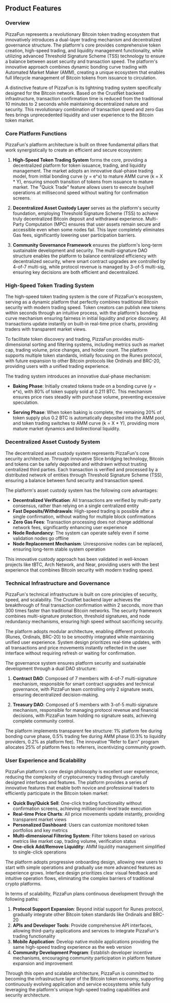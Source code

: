 ## Product Features

### Overview

PizzaFun represents a revolutionary Bitcoin token trading ecosystem that innovatively introduces a dual-layer trading mechanism and decentralized governance structure. The platform's core provides comprehensive token creation, high-speed trading, and liquidity management functionality, while utilizing advanced Threshold Signature Scheme (TSS) technology to ensure a balance between asset security and transaction speed. The platform's innovative approach combines dynamic bonding curve trading with Automated Market Maker (AMM), creating a unique ecosystem that enables full lifecycle management of Bitcoin tokens from issuance to circulation.

A distinctive feature of PizzaFun is its lightning trading system specifically designed for the Bitcoin network. Based on the CrustNet backend infrastructure, transaction confirmation time is reduced from the traditional 10 minutes to 2 seconds while maintaining decentralized nature and security. This revolutionary combination of transaction speed and zero Gas fees brings unprecedented liquidity and user experience to the Bitcoin token market.

### Core Platform Functions

PizzaFun's platform architecture is built on three fundamental pillars that work synergistically to create an efficient and secure ecosystem:

1. **High-Speed Token Trading System** forms the core, providing a decentralized platform for token issuance, trading, and liquidity management. The market adopts an innovative dual-phase trading model, from initial bonding curve (y = e^x) to mature AMM curve (k = X * Y), ensuring smooth transition of tokens from issuance to mature market. The "Quick Trade" feature allows users to execute buy/sell operations at millisecond speed without waiting for confirmation screens.

2. **Decentralized Asset Custody Layer** serves as the platform's security foundation, employing Threshold Signature Scheme (TSS) to achieve truly decentralized Bitcoin deposit and withdrawal experience. Multi-Party Computation (MPC) ensures that user assets remain secure and accessible even when some nodes fail. This layer completely eliminates Gas fees, significantly lowering user participation barriers.

3. **Community Governance Framework** ensures the platform's long-term sustainable development and security. The multi-signature DAO structure enables the platform to balance centralized efficiency with decentralized security, where smart contract upgrades are controlled by 4-of-7 multi-sig, while protocol revenue is managed by 3-of-5 multi-sig, ensuring key decisions are both efficient and decentralized.

### High-Speed Token Trading System

The high-speed token trading system is the core of PizzaFun's ecosystem, serving as a dynamic platform that perfectly combines traditional Bitcoin security with modern trading speed. Token creators can publish new tokens within seconds through an intuitive process, with the platform's bonding curve mechanism ensuring fairness in initial liquidity and price discovery. All transactions update instantly on built-in real-time price charts, providing traders with transparent market views.

To facilitate token discovery and trading, PizzaFun provides multi-dimensional sorting and filtering systems, including metrics such as market cap, trading volume, price changes, and holder count. The platform supports multiple token standards, initially focusing on the Runes protocol, with future expansion to other Bitcoin protocols like Ordinals and BRC-20, providing users with a unified trading experience.

The trading system introduces an innovative dual-phase mechanism:

- **Baking Phase**: Initially created tokens trade on a bonding curve (y = e^x), with 80% of token supply sold at 0.211 BTC. This mechanism ensures price rises steadily with purchase volume, preventing excessive speculation.

- **Serving Phase**: When token baking is complete, the remaining 20% of token supply plus 0.2 BTC is automatically deposited into the AMM pool, and token trading switches to AMM curve (k = X * Y), providing more mature market dynamics and bidirectional liquidity.

### Decentralized Asset Custody System

The decentralized asset custody system represents PizzaFun's core security architecture. Through innovative Slice bridging technology, Bitcoin and tokens can be safely deposited and withdrawn without trusting centralized third parties. Each transaction is verified and processed by a distributed network of entities through Threshold Signature Scheme (TSS), ensuring a balance between fund security and transaction speed.

The platform's asset custody system has the following core advantages:

- **Decentralized Verification**: All transactions are verified by multi-party consensus, rather than relying on a single centralized entity
- **Fast Deposits/Withdrawals**: High-speed trading is possible after a single confirmation, without waiting for multiple block confirmations
- **Zero Gas Fees**: Transaction processing does not charge additional network fees, significantly enhancing user experience
- **Node Redundancy**: The system can operate safely even if some validation nodes go offline
- **Node Replacement Mechanism**: Unresponsive nodes can be replaced, ensuring long-term stable system operation

This innovative custody approach has been validated in well-known projects like tBTC, Arch Network, and Near, providing users with the best experience that combines Bitcoin security with modern trading speed.

### Technical Infrastructure and Governance

PizzaFun's technical infrastructure is built on core principles of security, speed, and scalability. The CrustNet backend layer achieves the breakthrough of final transaction confirmation within 2 seconds, more than 300 times faster than traditional Bitcoin networks. The security framework combines multi-signature protection, threshold signatures, and node redundancy mechanisms, ensuring high speed without sacrificing security.

The platform adopts modular architecture, enabling different protocols (Runes, Ordinals, BRC-20) to be smoothly integrated while maintaining unified user experience. System design prioritizes real-time updates, with all transactions and price movements instantly reflected in the user interface without requiring refresh or waiting for confirmation.

The governance system ensures platform security and sustainable development through a dual DAO structure:

1. **Contract DAO**: Composed of 7 members with 4-of-7 multi-signature mechanism, responsible for smart contract upgrades and technical governance, with PizzaFun team controlling only 2 signature seats, ensuring decentralized decision-making.

2. **Treasury DAO**: Composed of 5 members with 3-of-5 multi-signature mechanism, responsible for managing protocol revenue and financial decisions, with PizzaFun team holding no signature seats, achieving complete community control.

The platform implements transparent fee structure: 1% platform fee during bonding curve phase, 0.5% trading fee during AMM phase (0.3% to liquidity providers, 0.2% as platform fee). The innovative "Refer to Earn" program allocates 25% of platform fees to referrers, incentivizing community growth.

### User Experience and Scalability

PizzaFun platform's core design philosophy is excellent user experience, reducing the complexity of cryptocurrency trading through carefully designed interfaces and features. The platform provides a series of innovative features that enable both novice and professional traders to efficiently participate in the Bitcoin token market:

- **Quick Buy/Quick Sell**: One-click trading functionality without confirmation screens, achieving millisecond-level trade execution
- **Real-time Price Charts**: All price movements update instantly, providing transparent market views
- **Personalized Dashboard**: Users can customize monitored token portfolios and key metrics
- **Multi-dimensional Filtering System**: Filter tokens based on various metrics like market cap, trading volume, verification status
- **One-click Add/Remove Liquidity**: AMM liquidity management simplified to single-click operations

The platform adopts progressive onboarding design, allowing new users to start with simple operations and gradually use more advanced features as experience grows. Interface design prioritizes clear visual feedback and intuitive operation flows, eliminating the complex barriers of traditional crypto platforms.

In terms of scalability, PizzaFun plans continuous development through the following paths:

1. **Protocol Support Expansion**: Beyond initial support for Runes protocol, gradually integrate other Bitcoin token standards like Ordinals and BRC-20
2. **APIs and Developer Tools**: Provide comprehensive API interfaces, allowing third-party applications and services to integrate PizzaFun's trading functionality
3. **Mobile Application**: Develop native mobile applications providing the same high-speed trading experience as the web version
4. **Community Development Program**: Establish developer incentive mechanisms, encouraging community participation in platform feature expansion and improvement

Through this open and scalable architecture, PizzaFun is committed to becoming the infrastructure layer of the Bitcoin token economy, supporting continuously evolving application and service ecosystems while fully leveraging the platform's unique high-speed trading capabilities and security architecture.
